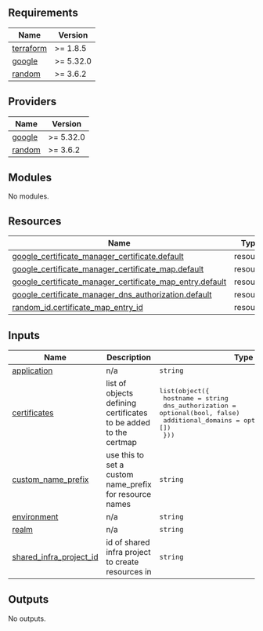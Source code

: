 ## Requirements

| Name | Version |
|------|---------|
| <a name="requirement_terraform"></a> [terraform](#requirement\_terraform) | >= 1.8.5 |
| <a name="requirement_google"></a> [google](#requirement\_google) | >= 5.32.0 |
| <a name="requirement_random"></a> [random](#requirement\_random) | >= 3.6.2 |

## Providers

| Name | Version |
|------|---------|
| <a name="provider_google"></a> [google](#provider\_google) | >= 5.32.0 |
| <a name="provider_random"></a> [random](#provider\_random) | >= 3.6.2 |

## Modules

No modules.

## Resources

| Name | Type |
|------|------|
| [google_certificate_manager_certificate.default](https://registry.terraform.io/providers/hashicorp/google/latest/docs/resources/certificate_manager_certificate) | resource |
| [google_certificate_manager_certificate_map.default](https://registry.terraform.io/providers/hashicorp/google/latest/docs/resources/certificate_manager_certificate_map) | resource |
| [google_certificate_manager_certificate_map_entry.default](https://registry.terraform.io/providers/hashicorp/google/latest/docs/resources/certificate_manager_certificate_map_entry) | resource |
| [google_certificate_manager_dns_authorization.default](https://registry.terraform.io/providers/hashicorp/google/latest/docs/resources/certificate_manager_dns_authorization) | resource |
| [random_id.certificate_map_entry_id](https://registry.terraform.io/providers/hashicorp/random/latest/docs/resources/id) | resource |

## Inputs

| Name | Description | Type | Default | Required |
|------|-------------|------|---------|:--------:|
| <a name="input_application"></a> [application](#input\_application) | n/a | `string` | n/a | yes |
| <a name="input_certificates"></a> [certificates](#input\_certificates) | list of objects defining certificates to be added to the certmap | <pre>list(object({<br>    hostname           = string<br>    dns_authorization  = optional(bool, false)<br>    additional_domains = optional(list(string), [])<br>  }))</pre> | `[]` | no |
| <a name="input_custom_name_prefix"></a> [custom\_name\_prefix](#input\_custom\_name\_prefix) | use this to set a custom name\_prefix for resource names | `string` | `""` | no |
| <a name="input_environment"></a> [environment](#input\_environment) | n/a | `string` | n/a | yes |
| <a name="input_realm"></a> [realm](#input\_realm) | n/a | `string` | n/a | yes |
| <a name="input_shared_infra_project_id"></a> [shared\_infra\_project\_id](#input\_shared\_infra\_project\_id) | id of shared infra project to create resources in | `string` | n/a | yes |

## Outputs

No outputs.
